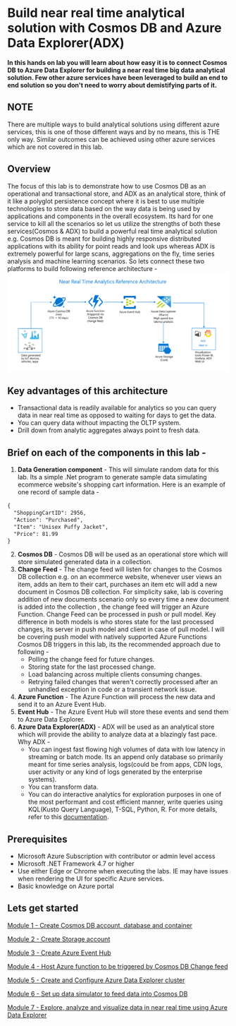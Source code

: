 # Build near real time analytical solution with Cosmos DB and Azure Data Explorer(ADX)

**In this hands on lab you will learn about how easy it is to connect Cosmos DB to Azure Data Explorer for building a near real time big data analytical solution. Few other azure services have been leveraged to build an end to end solution so you don't need to worry about demistifying parts of it.**

## **NOTE**
There are multiple ways to build analytical solutions using different azure services, this is one of those different ways and by no means, this is THE only way. Similar outcomes can be achieved using other azure services which are not covered in this lab.

## Overview
The focus of this lab is to demonstrate how to use Cosmos DB as an operational and transactional store, and ADX as an analytical store, think of it like a polyglot persistence concept where it is best to use multiple technologies to store data based on the way data is being used by applications and components in the overall ecosystem. Its hard for one service to kill all the scenarios so let us utilize the strengths of both these services(Cosmos & ADX) to build a powerful real time analytical solution e.g. Cosmos DB is meant for building highly responsive distributed applications with its ability for point reads and look ups whereas ADX is extremely powerful for large scans, aggregations on the fly, time series analysis and machine learning scenarios. So lets connect these two platforms to build following reference architecture -
![](images/RefArch.png)

## Key advantages of this architecture
 - Transactional data is readily available for analytics so you can query data in near real time as opposed to waiting for days to get the data.
 - You can query data without impacting the OLTP system.
 - Drill down from analytic aggregates always point to fresh data.

## Brief on each of the components in this lab -
1. **Data Generation component** - This will simulate random data for this lab. Its a simple .Net program to generate sample data simulating ecommerce website's shopping cart information. Here is an example of one record of sample data -
  ```
  {      
    "ShoppingCartID": 2956,
    "Action": "Purchased",
    "Item": "Unisex Puffy Jacket",
    "Price": 81.99
  }
  ```
 2. **Cosmos DB** - Cosmos DB will be used as an operational store which will store simulated generated data in a collection.
 3. **Change Feed** - The change feed will listen for changes to the Cosmos DB collection e.g. on an ecommerce website, whenever user views an item, adds an item to their cart, purchases an item etc will add a new document in Cosmos DB collection. For simplicity sake, lab is covering addition of new documents scenario only so every time a new document is added into the collection , the change feed will trigger an Azure Function.
Change Feed can be processed in push or pull model. Key difference in both models is who stores state for the last processed changes, its server in push model and client in case of pull model. I will be covering push model with natively supported Azure Functions Cosmos DB triggers in this lab, its the recommended approach due to following -
    - Polling the change feed for future changes.
    - Storing state for the last processed change. 
    - Load balancing across multiple clients consuming changes. 
    - Retrying failed changes that weren't correctly processed after an unhandled exception in code or a transient network issue.
4. **Azure Function** - The Azure Function will process the new data and send it to an Azure Event Hub.
5. **Event Hub** - The Azure Event Hub will store these events and send them to Azure Data Explorer.
6. **Azure Data Explorer(ADX)** - ADX will be used as an analytical store which will provide the ability to analyze data at a blazingly fast pace. Why ADX -
    - You can ingest fast flowing high volumes of data with low latency in streaming or batch mode. Its an append only database so primarily meant for time series analysis, logs(could be from apps, CDN logs, user activity or any kind of logs generated by the enterprise systems).
    - You can transform data. 
    - You can do interactive analytics for exploration purposes in one of the most performant and cost efficient manner, write queries using KQL(Kusto Query Language), T-SQL, Python, R.
For more details, refer to this [documentation](https://azure.microsoft.com/en-au/services/data-explorer/#features).

## Prerequisites
 - Microsoft Azure Subscription with contributor or admin level access
 - Microsoft .NET Framework 4.7 or higher
 - Use either Edge or Chrome when executing the labs. IE may have issues when rendering the UI for specific Azure services.
 - Basic knowledge on Azure portal

## Lets get started
[Module 1 - Create Cosmos DB account, database and container](https://github.com/minwal/cosmos-adx-int/blob/minwal-patch-1/LabModules/Module1.md)

[Module 2 - Create Storage account](https://github.com/minwal/cosmos-adx-int/blob/minwal-patch-1/LabModules/Module2.md)

[Module 3 - Create Azure Event Hub](https://github.com/minwal/cosmos-adx-int/blob/minwal-patch-1/LabModules/Module3.md)

[Module 4 - Host Azure function to be triggered by Cosmos DB Change feed](https://github.com/minwal/cosmos-adx-int/blob/minwal-patch-1/LabModules/Module4.md)

[Module 5 - Create and Configure Azure Data Explorer cluster](https://github.com/minwal/cosmos-adx-int/blob/minwal-patch-1/LabModules/Module5.md)

[Module 6 - Set up data simulator to feed data into Cosmos DB](https://github.com/minwal/cosmos-adx-int/blob/minwal-patch-1/LabModules/Module6.md)

[Module 7 - Explore, analyze and visualize data in near real time using Azure Data Explorer](https://github.com/minwal/cosmos-adx-int/blob/minwal-patch-1/LabModules/Module7.md)


